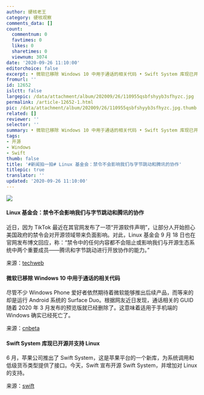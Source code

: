 ```yaml
---
author: 硬核老王
category: 硬核观察
comments_data: []
count:
  commentnum: 0
  favtimes: 0
  likes: 0
  sharetimes: 0
  viewnum: 3074
date: '2020-09-26 11:10:00'
editorchoice: false
excerpt: • 微软已移除 Windows 10 中用于通话的相关代码 • Swift System 库现已开源并支持 Linux
fromurl: ''
id: 12652
islctt: false
largepic: /data/attachment/album/202009/26/110955qsbfshyyb3sfhyzc.jpg
permalink: /article-12652-1.html
pic: /data/attachment/album/202009/26/110955qsbfshyyb3sfhyzc.jpg.thumb.jpg
related: []
reviewer: ''
selector: ''
summary: • 微软已移除 Windows 10 中用于通话的相关代码 • Swift System 库现已开源并支持 Linux
tags:
- 开源
- Windows
- Swift
thumb: false
title: '#新闻拍一拍# Linux 基金会：禁令不会影响我们与字节跳动和腾讯的协作'
titlepic: true
translator: ''
updated: '2020-09-26 11:10:00'
---
```


![](/data/attachment/album/202009/26/110955qsbfshyyb3sfhyzc.jpg)


#### Linux 基金会：禁令不会影响我们与字节跳动和腾讯的协作


近日，因为 TikTok 最近在其官网发布了一项“开源软件声明”，让部分人开始担心美国政府的禁令会对开源领域带来负面影响。对此，Linux 基金会 9 月 18 日也在官网发布博文回应，称：“禁令中的任何内容都不会阻止或影响我们与开源生态系统中两个重要成员——腾讯和字节跳动进行开放协作的能力。”


来源：[techweb](http://www.techweb.com.cn/it/2020-09-25/2805521.shtml)


#### 微软已移除 Windows 10 中用于通话的相关代码


尽管不少 Windows Phone 爱好者依然期待着微软能够推出后续产品，而等来的却是运行 Android 系统的 Surface Duo。根据网友近日发现，通话相关的 GUID 随着 2020 年 3 月发布的预览版就已经删除了。这意味着适用于手机端的 Windows 确实已经死亡了。


来源：[cnbeta](https://www.cnbeta.com/articles/tech/1033823.htm)


#### Swift System 库现已开源并支持 Linux


6 月，苹果公司推出了 Swift System，这是苹果平台的一个新库，为系统调用和低级货币类型提供了接口。今天，Swift 宣布开源 Swift System，并增加对 Linux 的支持。


来源：[swift](https://swift.org/blog/swift-system/)